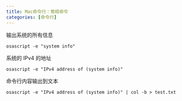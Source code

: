 ```yaml
---
title: Mac命令行：常规命令
categories: [命令行]
---
```



输出系统的所有信息

```shell
osascript -e "system info"  
```

系统的 IPv4 的地址

```shell
osascript -e "IPv4 address of (system info)"
```

命令行内容输出到文本

```shell
osascript -e "IPv4 address of (system info)" | col -b > test.txt
```
